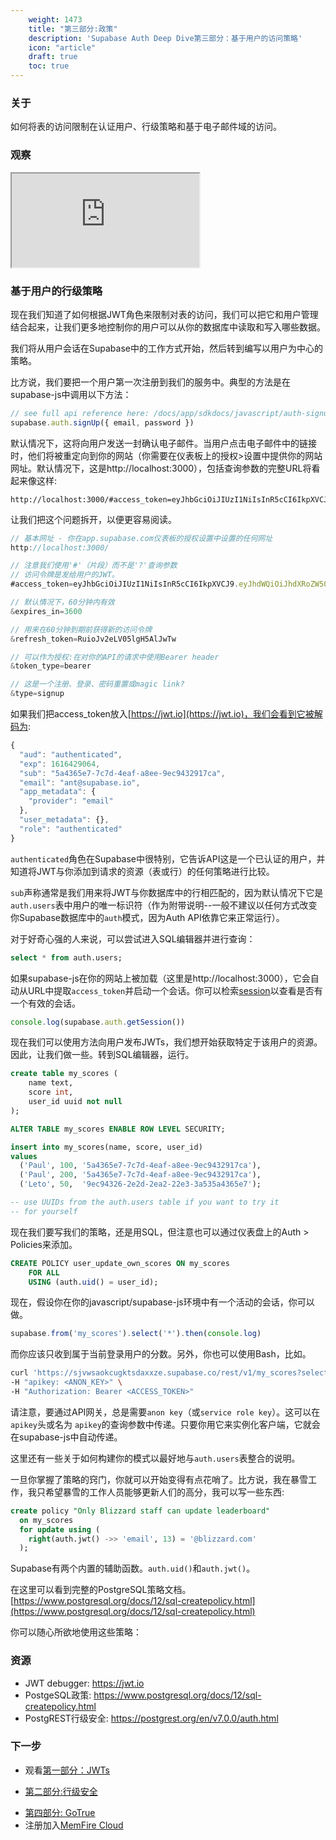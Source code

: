 ```yaml
---
    weight: 1473
    title: "第三部分:政策"
    description: 'Supabase Auth Deep Dive第三部分：基于用户的访问策略'
    icon: "article"
    draft: true
    toc: true
---
```


### 关于

如何将表的访问限制在认证用户、行级策略和基于电子邮件域的访问。

### 观察

<div className="video-container">
  <iframe
    src="https://www.youtube-nocookie.com/embed/0LvCOlELs5U"
    frameBorder="1"
    allow="accelerometer; autoplay; clipboard-write; encrypted-media; gyroscope; picture-in-picture"
    allowFullScreen
  ></iframe>
</div>

### 基于用户的行级策略

现在我们知道了如何根据JWT角色来限制对表的访问，我们可以把它和用户管理结合起来，让我们更多地控制你的用户可以从你的数据库中读取和写入哪些数据。

我们将从用户会话在Supabase中的工作方式开始，然后转到编写以用户为中心的策略。

比方说，我们要把一个用户第一次注册到我们的服务中。典型的方法是在supabase-js中调用以下方法：

```jsx
// see full api reference here: /docs/app/sdkdocs/javascript/auth-signup
supabase.auth.signUp({ email, password })
```

默认情况下，这将向用户发送一封确认电子邮件。当用户点击电子邮件中的链接时，他们将被重定向到你的网站（你需要在仪表板上的授权>设置中提供你的网站网址。默认情况下，这是http://localhost:3000），包括查询参数的完整URL将看起来像这样:

```
http://localhost:3000/#access_token=eyJhbGciOiJIUzI1NiIsInR5cCI6IkpXVCJ9.eyJhdWQiOiJhdXRoZW50aWNhdGVkIiwiZXhwIjoxNjE2NDI5MDY0LCJzdWIiOiI1YTQzNjVlNy03YzdkLTRlYWYtYThlZS05ZWM5NDMyOTE3Y2EiLCJlbWFpbCI6ImFudEBzdXBhYmFzZS5pbyIsImFwcF9tZXRhZGF0YSI6eyJwcm92aWRlciI6ImVtYWlsIn0sInVzZXJfbWV0YWRhdGEiOnt9LCJyb2xlIjoiYXV0aGVudGljYXRlZCJ9.4IFzn4eymqUNYYo2AHLxNRL8m08G93Qcg3_fblGqDjo&expires_in=3600&refresh_token=RuioJv2eLV05lgH5AlJwTw&token_type=bearer&type=signup
```

让我们把这个问题拆开，以便更容易阅读。

```jsx
// 基本网址 - 你在app.supabase.com仪表板的授权设置中设置的任何网址
http://localhost:3000/

// 注意我们使用'#'（片段）而不是'?'查询参数
// 访问令牌是发给用户的JWT。
#access_token=eyJhbGciOiJIUzI1NiIsInR5cCI6IkpXVCJ9.eyJhdWQiOiJhdXRoZW50aWNhdGVkIiwiZXhwIjoxNjE2NDI5MDY0LCJzdWIiOiI1YTQzNjVlNy03YzdkLTRlYWYtYThlZS05ZWM5NDMyOTE3Y2EiLCJlbWFpbCI6ImFudEBzdXBhYmFzZS5pbyIsImFwcF9tZXRhZGF0YSI6eyJwcm92aWRlciI6ImVtYWlsIn0sInVzZXJfbWV0YWRhdGEiOnt9LCJyb2xlIjoiYXV0aGVudGljYXRlZCJ9.4IFzn4eymqUNYYo2AHLxNRL8m08G93Qcg3_fblGqDjo

// 默认情况下，60分钟内有效
&expires_in=3600

// 用来在60分钟到期前获得新的访问令牌
&refresh_token=RuioJv2eLV05lgH5AlJwTw

// 可以作为授权:在对你的API的请求中使用Bearer header
&token_type=bearer

// 这是一个注册、登录、密码重置或magic link?
&type=signup
```

如果我们把access_token放入[https://jwt.io](https://jwt.io)，我们会看到它被解码为:

```jsx
{
  "aud": "authenticated",
  "exp": 1616429064,
  "sub": "5a4365e7-7c7d-4eaf-a8ee-9ec9432917ca",
  "email": "ant@supabase.io",
  "app_metadata": {
    "provider": "email"
  },
  "user_metadata": {},
  "role": "authenticated"
}
```

`authenticated`角色在Supabase中很特别，它告诉API这是一个已认证的用户，并知道将JWT与你添加到请求的资源（表或行）的任何策略进行比较。

`sub`声称通常是我们用来将JWT与你数据库中的行相匹配的，因为默认情况下它是`auth.users`表中用户的唯一标识符（作为附带说明--一般不建议以任何方式改变你Supabase数据库中的`auth`模式，因为Auth API依靠它来正常运行）。

对于好奇心强的人来说，可以尝试进入SQL编辑器并进行查询：

```sql
select * from auth.users;
```

如果supabase-js在你的网站上被加载（这里是http://localhost:3000），它会自动从URL中提取`access_token`并启动一个会话。你可以检索[session](/docs/app/sdkdocs/javascript/auth-getsession)以查看是否有一个有效的会话。

```jsx
console.log(supabase.auth.getSession())
```

现在我们可以使用方法向用户发布JWTs，我们想开始获取特定于该用户的资源。因此，让我们做一些。转到SQL编辑器，运行。

```sql
create table my_scores (
    name text,
    score int,
    user_id uuid not null
);

ALTER TABLE my_scores ENABLE ROW LEVEL SECURITY;

insert into my_scores(name, score, user_id)
values
  ('Paul', 100, '5a4365e7-7c7d-4eaf-a8ee-9ec9432917ca'),
  ('Paul', 200, '5a4365e7-7c7d-4eaf-a8ee-9ec9432917ca'),
  ('Leto', 50,  '9ec94326-2e2d-2ea2-22e3-3a535a4365e7');

-- use UUIDs from the auth.users table if you want to try it
-- for yourself
```

现在我们要写我们的策略，还是用SQL，但注意也可以通过仪表盘上的Auth > Policies来添加。

```sql
CREATE POLICY user_update_own_scores ON my_scores
    FOR ALL
    USING (auth.uid() = user_id);
```

现在，假设你在你的javascript/supabase-js环境中有一个活动的会话，你可以做。

```jsx
supabase.from('my_scores').select('*').then(console.log)
```

而你应该只收到属于当前登录用户的分数。另外，你也可以使用Bash，比如。

```bash
curl 'https://sjvwsaokcugktsdaxxze.supabase.co/rest/v1/my_scores?select=*' \
-H "apikey: <ANON_KEY>" \
-H "Authorization: Bearer <ACCESS_TOKEN>"
```

请注意，要通过API网关，总是需要`anon key`（或`service role key`）。这可以在 `apikey`头或名为 `apikey`的查询参数中传递。只要你用它来实例化客户端，它就会在supabase-js中自动传递。

这里还有一些关于如何构建你的模式以最好地与`auth.users`表整合的说明。

一旦你掌握了策略的窍门，你就可以开始变得有点花哨了。比方说，我在暴雪工作，我只希望暴雪的工作人员能够更新人们的高分，我可以写一些东西:

```sql
create policy "Only Blizzard staff can update leaderboard"
  on my_scores
  for update using (
    right(auth.jwt() ->> 'email', 13) = '@blizzard.com'
  );
```

Supabase有两个内置的辅助函数。`auth.uid()`和`auth.jwt()`。

在这里可以看到完整的PostgreSQL策略文档。[https://www.postgresql.org/docs/12/sql-createpolicy.html](https://www.postgresql.org/docs/12/sql-createpolicy.html)

你可以随心所欲地使用这些策略：

### 资源

- JWT debugger: https://jwt.io​
- PostgeSQL政策: https://www.postgresql.org/docs/12/sql-createpolicy.html
- PostgREST行级安全: https://postgrest.org/en/v7.0.0/auth.html

### 下一步

 - 观看[第一部分：JWTs](./auth-deep-dive-jwts) 

- [第二部分:行级安全](./auth-row-level-security)
<!-- - [第三部分:政策](../../learn/auth-deep-dive/auth-policies)-->
- [第四部分: GoTrue](./auth-gotrue)
- 注册加入[MemFire Cloud](https://cloud.memfiredb.com/)


